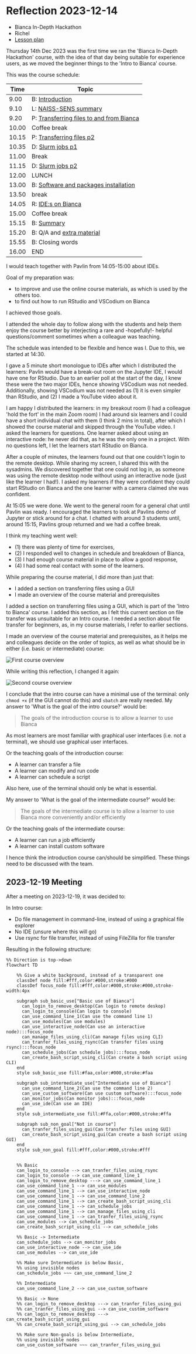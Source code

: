 # Reflection 2023-12-14

* Bianca In-Depth Hackathon
* Richel
* [Lesson plan](../lesson_plans/20231214_richel.md)

Thursday 14th Dec 2023 was the first time we ran the 'Bianca In-Depth Hackathon'
course, with the idea of that day being suitable for experience users,
as we moved the beginner things to the 'Intro to Bianca' course.

This was the course schedule:

Time |Topic
-----|--------------------------
9.00| B: [Introduction](https://uppmax.github.io/bianca_workshop/intermediate/intro/)
9.10| L: [NAISS-SENS summary](https://uppmax.github.io/bianca_workshop/sens_project_short/)
9.20| P: [Transferring files to and from Bianca](https://uppmax.github.io/bianca_workshop/intermediate/transfer/)
10.00| Coffee break
10.15| P: [Transferring files p2](https://uppmax.github.io/bianca_workshop/intermediate/transfer/)
10.35| D: [Slurm jobs p1](https://uppmax.github.io/bianca_workshop/intermediate/slurm_intermed/)
11.00| Break
11.15| D: [Slurm jobs p2](https://uppmax.github.io/bianca_workshop/intermediate/slurm_intermed/)
12.00| LUNCH
13.00| B: [Software and packages installation](https://uppmax.github.io/bianca_workshop/intermediate/install/)
13.50| break
14.05| R: [IDE:s on Bianca](https://uppmax.github.io/bianca_workshop/intermediate/ides/)
15.00| Coffee break
15.15| B: [Summary](https://uppmax.github.io/bianca_workshop/intermediate/summary/)
15.20| B: Q/A and [extra material](https://uppmax.github.io/bianca_workshop/extra/slurm/)
15.55| B: Closing words
16.00| END

I would teach together with Pavlin from 14:05-15:00
about IDEs.

Goal of my preparation was:

* to improve and use the online course materials, as which is used by the others too.
* to find out how to run RStudio and VSCodium on Bianca

I achieved those goals.

I attended the whole day to follow along with the students
and help them enjoy the course better by interjecting
a rare and -hopefully!- helpful questions/comment sometimes
when a colleague was teaching.

The schedule was intended to be flexible and hence was I.
Due to this, we started at 14:30.

I gave a 5 minute short monologue to IDEs after which I distributed the learners:
Pavlin would have a break-out room on the Jupyter IDE, I would
have one for RStudio. Due to an earlier poll at the start of the day,
I knew these were the two major IDEs, hence showing VSCodium was
not needed. Additionally, showing VSCodium was not needed as (1) it
is even simpler than RStudio, and (2) I made a YouTube video about it.

I am happy I distributed the learners: in my breakout room (I had a colleague
'hold the fort' in the main Zoom room) I had around six learners and I
could have a short individual chat with them (I think 2 mins in total),
after which I showed the course material and skipped through the YouTube
video. I asked the learners for questions. One learner asked about
using an interactive node: he never did that, as he was the only one in a
project. With no questions left, I let the learners start RStudio on Bianca.

After a couple of minutes, the learners found out that one couldn't
login to the remote desktop. While sharing my screen, I shared this
with the sysadmins. We discovered together that one could not log
in, as someone was using the remote desktop node without using an interactive
node (just like the learner I had!). I asked my learners if they were confident
they could start RStudio on Bianca and the one learner with a camera claimed
she was confident.

At 15:05 we were done. We went to the general room for a general chat until
Pavlin was ready. I encouraged the learners to look at Pavlins demo
of Jupyter or stick around for a chat. I chatted with around 3 students
until, around 15:15, Pavlins group returned and we had a coffee break.

I think my teaching went well:

* (1) there was plenty of time for exercises,
* (2) I responded well to changes in schedule and breakdown of Bianca,
* (3) I had enough course material in place to allow a good response,
* (4) I had some real contact with some of the learners.

While preparing the course material, I did more than just that:

* I added a section on transferring files using a GUI
* I made an overview of the course material and prerequisites

I added a section on transferring files using a GUI,
which is part of the 'Intro to Bianca' course.
I added this section, as I felt this current
section on file transfer was unsuitable for an Intro course.
I needed a section about file transfer for beginners,
as, in my course materials, I refer to earlier sections.

I made an overview of the course material and prerequisites,
as it helps me and colleagues decide on the order of topics,
as well as what should be in either (i.e. basic or intermediate)
course:

![First course overview](20231214_course_overview.png)

While writing this reflection, I changed it again:

![Second course overview](20231215_course_overview.png)

I conclude that the intro course can have a minimal use of the terminal:
only `chmod +x` (if the GUI cannot do this) and `sbatch` are really needed.
My answer to 'What is the goal of the intro course?' would be:

> The goals of the introduction course is to allow a learner to use Bianca

As most learners are most familiar with graphical user interfaces (i.e.
not a terminal), we should use graphical user interfaces.

Or the teaching goals of the introduction course:

* A learner can transfer a file
* A learner can modify and run code
* A learner can schedule a script

Also here, use of the terminal should only be what is essential.

My answer to 'What is the goal of the intermediate course?' would be:

> The goals of the intermediate course is to allow a learner
> to use Bianca more conveniently and/or efficiently

Or the teaching goals of the intermediate course:

* A learner can run a job efficiently
* A learner can install custom software

I hence think the introduction course can/should be simplified.
These things need to be discussed with the team.

## 2023-12-19 Meeting

After a meeting on 2023-12-19, it was decided to:

In Intro course:

* Do file management in command-line, instead of using a graphical file explorer
* No IDE (unsure where this will go)
* Use rsync for file transfer, instead of using FileZilla for file transfer

Resulting in the following structure:

```mermaid
%% Direction is top->down
flowchart TD

    %% Give a white background, instead of a transparent one
    classDef node fill:#fff,color:#000,stroke:#000
    classDef focus_node fill:#fff,color:#000,stroke:#000,stroke-width:4px
    
    subgraph sub_basic_use["Basic use of Bianca"]
      can_login_to_remove_desktop(Can login to remote deskop)
      can_login_to_console(Can login to console)
      can_use_command_line_1(Can use the command line 1)
      can_use_modules(Can use modules)
      can_use_interactive_node(Can use an interactive node):::focus_node
      can_manage_files_using_cli(Can manage files using CLI)
      can_tranfer_files_using_rsync(Can transfer files using rsync):::focus_node
      can_schedule_jobs(Can schedule jobs):::focus_node
      can_create_bash_script_using_cli(Can create a bash script using CLI)
    end
    style sub_basic_use fill:#faa,color:#000,stroke:#faa

    subgraph sub_intermediate_use["Intermediate use of Bianca"]
      can_use_command_line_2(Can use the command line 2)
      can_use_custom_software(Can use custom software):::focus_node
      can_monitor_jobs(Can monitor jobs):::focus_node
      can_use_ide(Can use an IDE)
    end
    style sub_intermediate_use fill:#Ffa,color:#000,stroke:#ffa

    subgraph sub_non_goal["Not in course"]
      can_tranfer_files_using_gui(Can transfer files using GUI)
      can_create_bash_script_using_gui(Can create a bash script using GUI)
    end
    style sub_non_goal fill:#fff,color:#000,stroke:#fff


    %% Basic
    can_login_to_console --> can_tranfer_files_using_rsync
    can_login_to_console --> can_use_command_line_1
    can_login_to_remove_desktop ---> can_use_command_line_1
    can_use_command_line_1 --> can_use_modules
    can_use_command_line_1 --> can_use_interactive_node
    can_use_command_line_1 --> can_use_command_line_2
    can_use_command_line_1 --> can_create_bash_script_using_cli
    can_use_command_line_1 --> can_schedule_jobs
    can_use_command_line_1 --> can_manage_files_using_cli
    can_use_command_line_1 --> can_tranfer_files_using_rsync
    can_use_modules --> can_schedule_jobs
    can_create_bash_script_using_cli --> can_schedule_jobs

    %% Basic -> Intermediate
    can_schedule_jobs --> can_monitor_jobs
    can_use_interactive_node --> can_use_ide
    can_use_modules --> can_use_ide

    %% Make sure Intermediate is below Basic,
    %% using invisible nodes
    can_schedule_jobs ~~~ can_use_command_line_2

    %% Intermediate
    can_use_command_line_2 --> can_use_custom_software

    %% Basic -> None
    %% can_login_to_remove_desktop ---> can_tranfer_files_using_gui
    %% can_tranfer_files_using_gui --> can_use_custom_software
    %% can_login_to_remove_desktop ---> can_create_bash_script_using_gui
    %% can_create_bash_script_using_gui --> can_schedule_jobs

    %% Make sure Non-goals is below Intermediate,
    %% using invisible nodes
    can_use_custom_software ~~~ can_tranfer_files_using_gui
    
```
